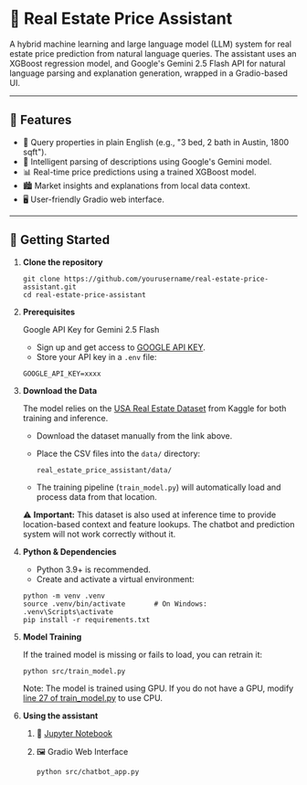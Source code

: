 # 🏡 Real Estate Price Assistant

A hybrid machine learning and large language model (LLM) system for real estate price prediction from natural language queries. The assistant uses an XGBoost regression model, and Google's Gemini 2.5 Flash API for natural language parsing and explanation generation, wrapped in a Gradio-based UI.

---

## 🔧 Features

- 💬 Query properties in plain English (e.g., "3 bed, 2 bath in Austin, 1800 sqft").
- 🧠 Intelligent parsing of descriptions using Google's Gemini model.
- 📊 Real-time price predictions using a trained XGBoost model.
- 🏙️ Market insights and explanations from local data context.
- 🖥️ User-friendly Gradio web interface.

---

## 🚀 Getting Started

1. **Clone the repository**
   ```
   git clone https://github.com/yourusername/real-estate-price-assistant.git
   cd real-estate-price-assistant
   ```

2. **Prerequisites**

   Google API Key for Gemini 2.5 Flash

   - Sign up and get access to [GOOGLE API KEY](https://aistudio.google.com/apikey).
   - Store your API key in a `.env` file:
   ```
   GOOGLE_API_KEY=xxxx
   ```

3. **Download the Data**

   The model relies on the [USA Real Estate Dataset](https://www.kaggle.com/datasets/ahmedshahriarsakib/usa-real-estate-dataset) from Kaggle for both training and inference.

   - Download the dataset manually from the link above.
   - Place the CSV files into the `data/` directory:

     ```
     real_estate_price_assistant/data/
     ```
   - The training pipeline (`train_model.py`) will automatically load and process data from that location.

   ⚠️ **Important:** This dataset is also used at inference time to provide location-based context and feature lookups. The chatbot and prediction system will not work correctly without it.


4. **Python & Dependencies**

   - Python 3.9+ is recommended.
   - Create and activate a virtual environment:

   ```
   python -m venv .venv
   source .venv/bin/activate       # On Windows: .venv\Scripts\activate
   pip install -r requirements.txt
   ```
5. **Model Training**
   
   If the trained model is missing or fails to load, you can retrain it:
   ```
   python src/train_model.py
   ```
   Note: The model is trained using GPU. If you do not have a GPU, modify [line 27 of train_model.py](src/train_model.py) to use CPU.

6. **Using the assistant**
   1. 🧪 [Jupyter Notebook](src/chatbot_test_notebook.ipynb)
   2. 🖼️ Gradio Web Interface
    
      ```
      python src/chatbot_app.py
      ```